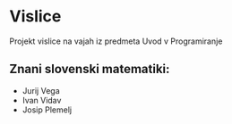 # Vislice
Projekt vislice na vajah iz predmeta Uvod v Programiranje

## Znani slovenski matematiki:
- Jurij Vega
- Ivan Vidav
- Josip Plemelj
